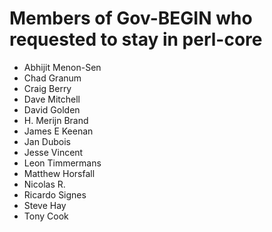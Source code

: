 # Members of Gov-BEGIN who requested to stay in perl-core

* Abhijit Menon-Sen
* Chad Granum
* Craig Berry
* Dave Mitchell
* David Golden
* H. Merijn Brand
* James E Keenan
* Jan Dubois
* Jesse Vincent
* Leon Timmermans
* Matthew Horsfall
* Nicolas R.
* Ricardo Signes
* Steve Hay
* Tony Cook
